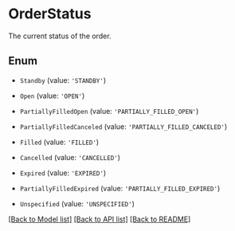 # OrderStatus

The current status of the order.

## Enum

* `Standby` (value: `'STANDBY'`)

* `Open` (value: `'OPEN'`)

* `PartiallyFilledOpen` (value: `'PARTIALLY_FILLED_OPEN'`)

* `PartiallyFilledCanceled` (value: `'PARTIALLY_FILLED_CANCELED'`)

* `Filled` (value: `'FILLED'`)

* `Cancelled` (value: `'CANCELLED'`)

* `Expired` (value: `'EXPIRED'`)

* `PartiallyFilledExpired` (value: `'PARTIALLY_FILLED_EXPIRED'`)

* `Unspecified` (value: `'UNSPECIFIED'`)

[[Back to Model list]](../README.md#documentation-for-models) [[Back to API list]](../README.md#documentation-for-api-endpoints) [[Back to README]](../README.md)
